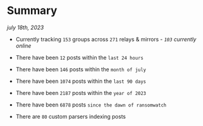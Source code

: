 
# Summary
_july 18th, 2023_

- Currently tracking `153` groups across `271` relays & mirrors - _`103` currently online_

- There have been `12` posts within the `last 24 hours`

- There have been `146` posts within the `month of july`

- There have been `1074` posts within the `last 90 days`

- There have been `2187` posts within the `year of 2023`

- There have been `6878` posts `since the dawn of ransomwatch`

- There are `80` custom parsers indexing posts
